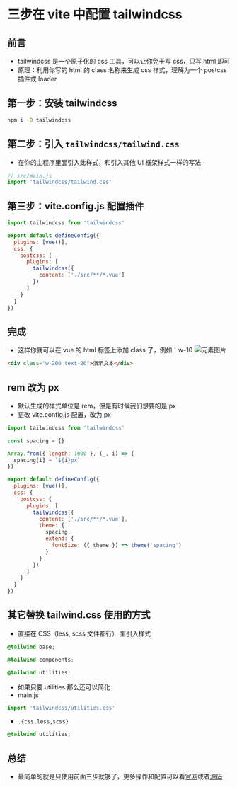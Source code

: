 # 三步在 vite 中配置 tailwindcss

## 前言

- tailwindcss 是一个原子化的 css 工具，可以让你免于写 css，只写 html 即可
- 原理：利用你写的 html 的 class 名称来生成 css 样式，理解为一个 postcss 插件或 loader

## 第一步：安装 tailwindcss

```sh
npm i -D tailwindcss
```

## 第二步：引入 `tailwindcss/tailwind.css`

- 在你的主程序里面引入此样式，和引入其他 UI 框架样式一样的写法

```js
// src/main.js
import 'tailwindcss/tailwind.css'
```

## 第三步：vite.config.js 配置插件

```js
import tailwindcss from 'tailwindcss'

export default defineConfig({
  plugins: [vue()],
  css: {
    postcss: {
      plugins: [
        tailwindcss({
          content: ['./src/**/*.vue']
        })
      ]
    }
  }
})
```

## 完成

- 这样你就可以在 vue 的 html 标签上添加 class 了，例如：w-10
![元素图片](https://img-blog.csdnimg.cn/direct/4e4ad47c94a9431594abd75dbbea5c9e.png)

```html
<div class="w-200 text-20">演示文本</div>
```

## rem 改为 px

- 默认生成的样式单位是 rem，但是有时候我们想要的是 px
- 更改 vite.config.js 配置，改为 px

```js
import tailwindcss from 'tailwindcss'

const spacing = {}

Array.from({ length: 1000 }, (_, i) => {
  spacing[i] = `${i}px`
})

export default defineConfig({
  plugins: [vue()],
  css: {
    postcss: {
      plugins: [
        tailwindcss({
          content: ['./src/**/*.vue'],
          theme: {
            spacing,
            extend: {
              fontSize: ({ theme }) => theme('spacing')
            }
          }
        })
      ]
    }
  }
})
```

## 其它替换 tailwind.css 使用的方式

- 直接在 CSS（less, scss 文件都行） 里引入样式

```css
@tailwind base;

@tailwind components;

@tailwind utilities;
```

- 如果只要 utilities 那么还可以简化
- main.js

```js
import 'tailwindcss/utilities.css'
```

- `.{css,less,scss}`

```css
@tailwind utilities;
```

## 总结

- 最简单的就是只使用前面三步就够了，更多操作和配置可以看[官网](https://tailwindcss.com/)或者[源码](https://github.com/tailwindlabs/tailwindcss)
